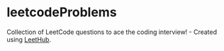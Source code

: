 # leetcodeProblems
Collection of LeetCode questions to ace the coding interview! - Created using [LeetHub](https://github.com/QasimWani/LeetHub).
